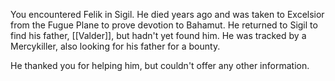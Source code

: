You encountered Felik in Sigil. He died years ago and was taken to Excelsior from the Fugue Plane to prove devotion to Bahamut. He returned to Sigil to find his father, [[Valder]], but hadn't yet found him. He was tracked by a Mercykiller, also looking for his father for a bounty. 

He thanked you for helping him, but couldn't offer any other information.
